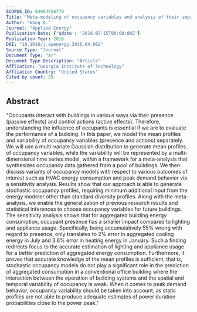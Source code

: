 ```yaml
---
SCOPUS_ID: 84964426770
Title: "Meta-modeling of occupancy variables and analysis of their impact on energy outcomes of office buildings"
Author: "Wang Q."
Journal: "Applied Energy"
Publication Date: {'$date': '2016-07-15T00:00:00Z'}
Publication Year: 2016
DOI: "10.1016/j.apenergy.2016.04.062"
Source Type: "Journal"
Document Type: "ar"
Document Type Description: "Article"
Affliation: "Georgia Institute of Technology"
Affliation Country: "United States"
Cited by count: 39
---
```


## Abstract
"Occupants interact with buildings in various ways via their presence (passive effects) and control actions (active effects). Therefore, understanding the influence of occupants is essential if we are to evaluate the performance of a building. In this paper, we model the mean profiles and variability of occupancy variables (presence and actions) separately. We will use a multi-variate Gaussian distribution to generate mean profiles of occupancy variables, while the variability will be represented by a multi-dimensional time series model, within a framework for a meta-analysis that synthesizes occupancy data gathered from a pool of buildings. We then discuss variants of occupancy models with respect to various outcomes of interest such as HVAC energy consumption and peak demand behavior via a sensitivity analysis. Results show that our approach is able to generate stochastic occupancy profiles, requiring minimum additional input from the energy modeler other than standard diversity profiles. Along with the meta-analysis, we enable the generalization of previous research results and statistical inferences to choose occupancy variables for future buildings. The sensitivity analysis shows that for aggregated building energy consumption, occupant presence has a smaller impact compared to lighting and appliance usage. Specifically, being accumulatively 55% wrong with regard to presence, only translates to 2% error in aggregated cooling energy in July and 3.6% error in heating energy in January. Such a finding redirects focus to the accurate estimation of lighting and appliance usage for a better prediction of aggregated energy consumption. Furthermore, it proves that accurate knowledge of the mean profiles is sufficient, that is, stochastic occupancy models do not play a significant role in the prediction of aggregated consumption in a conventional office building where the interaction between the operation of building systems and the spatial and temporal variability of occupancy is weak. When it comes to peak demand behavior, occupancy variability should be taken into account, as static profiles are not able to produce adequate estimates of power duration probabilities close to the power peak."
